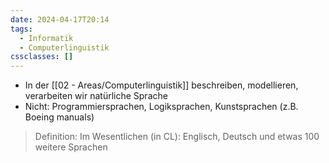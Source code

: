 ```yaml
---
date: 2024-04-17T20:14
tags:
  - Informatik
  - Computerlinguistik
cssclasses: []
---
```

- In der [[02 - Areas/Computerlinguistik]] beschreiben, modellieren, verarbeiten wir natürliche Sprache
- Nicht: Programmiersprachen, Logiksprachen, Kunstsprachen (z.B. Boeing manuals)

> Definition: Im Wesentlichen (in CL): Englisch, Deutsch und etwas 100 weitere Sprachen
